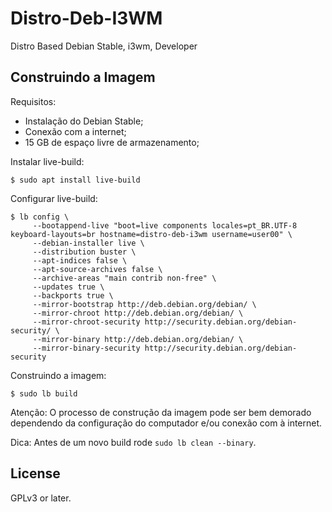 # Distro-Deb-I3WM
Distro Based Debian Stable, i3wm, Developer

## Construindo a Imagem
Requisitos:
* Instalação do Debian Stable;
* Conexão com a internet;
* 15 GB de espaço livre de armazenamento;

Instalar live-build:
```
$ sudo apt install live-build
```
Configurar live-build:
```
$ lb config \
     --bootappend-live "boot=live components locales=pt_BR.UTF-8 keyboard-layouts=br hostname=distro-deb-i3wm username=user00" \
     --debian-installer live \
     --distribution buster \
     --apt-indices false \
     --apt-source-archives false \
     --archive-areas "main contrib non-free" \
     --updates true \
     --backports true \
     --mirror-bootstrap http://deb.debian.org/debian/ \
     --mirror-chroot http://deb.debian.org/debian/ \
     --mirror-chroot-security http://security.debian.org/debian-security/ \
     --mirror-binary http://deb.debian.org/debian/ \
     --mirror-binary-security http://security.debian.org/debian-security
```
Construindo a imagem:
```
$ sudo lb build
```

Atenção: O processo de construção da imagem pode ser bem demorado dependendo da configuração do computador e/ou conexão com à internet.

Dica: Antes de um novo build rode `sudo lb clean --binary`.

## License

GPLv3 or later.

